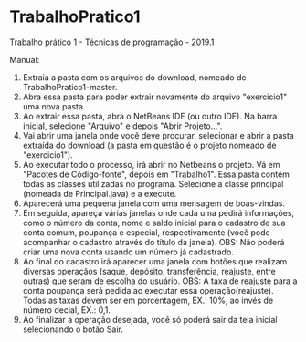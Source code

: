 # TrabalhoPratico1
Trabalho prático 1 - Técnicas de programação - 2019.1

Manual:

1. Extraia a pasta com os arquivos do download, nomeado de TrabalhoPratico1-master.
2. Abra essa pasta para poder extrair novamente do arquivo "exercicio1" uma nova pasta.
3. Ao extrair essa pasta, abra o NetBeans IDE (ou outro IDE). Na barra inicial, selecione "Arquivo" e depois "Abrir Projeto...".
4. Vai abrir uma janela onde você deve procurar, selecionar e abrir a pasta extraída do download (a pasta em questão é o projeto nomeado de "exercicio1").
5. Ao executar todo o processo, irá abrir no Netbeans o projeto. Vá em "Pacotes de Código-fonte", depois em "Trabalho1". Essa pasta contém todas as classes utilizadas no programa. Selecione a classe principal (nomeada de Principal.java) e a execute.
6. Aparecerá uma pequena janela com uma mensagem de boas-vindas.
7. Em seguida, apareça várias janelas onde cada uma pedirá informações, como o número da conta, nome e saldo inicial para o cadastro de sua conta comum, poupança e especial, respectivamente (você pode acompanhar o cadastro através do título da janela). OBS: Não poderá criar uma nova conta usando um número já cadastrado.
8. Ao final do cadastro irá aparecer uma janela com botões que realizam diversas operaçãos (saque, depósito, transferência, reajuste, entre outras) que seram de escolha do usuário. OBS: A taxa de reajuste para a conta poupança será pedida ao executar essa operação(reajuste). Todas as taxas devem ser em porcentagem, EX.: 10%, ao invés de número decial, EX.: 0,1.
9. Ao finalizar a operação desejada, você só poderá sair da tela inicial selecionando o botão Sair.
